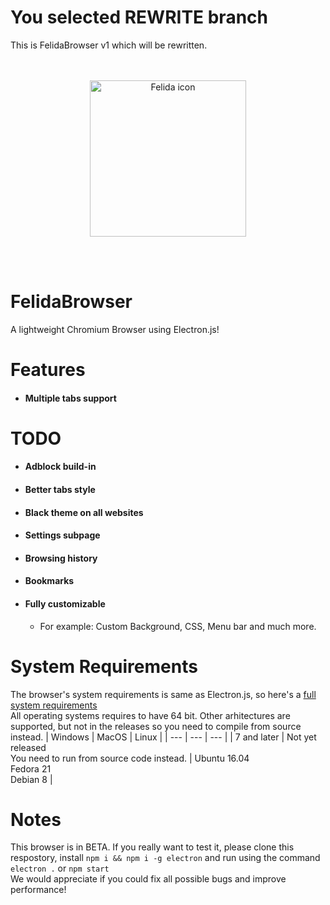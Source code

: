 
# You selected REWRITE branch
This is FelidaBrowser v1 which will be rewritten.<br><br><br>
<p align="center"><img width="250" height="250" src="https://raw.githubusercontent.com/raluvy95/FelidaBrowser/rewrite/assets/icon.png" alt="Felida icon"></p><br><br>

# FelidaBrowser 
A lightweight Chromium Browser using Electron.js!<br>

# Features
  - #### Multiple tabs support

# TODO
  - #### Adblock build-in
  - #### Better tabs style
  - #### Black theme on all websites
  - #### Settings subpage
  - #### Browsing history
  - #### Bookmarks
  - #### Fully customizable
    - For example: Custom Background, CSS, Menu bar and much more.

# System Requirements
The browser's system requirements is same as Electron.js, so here's a [full system requirements](https://stackoverflow.com/questions/36306450/what-is-minimum-system-requirements-to-run-electron-apps)<br>
All operating systems requires to have 64 bit. Other arhitectures are supported, but not in the releases so you need to compile from source instead.
| Windows | MacOS | Linux |
| --- | --- | --- |
| 7 and later | Not yet released<br>You need to run from source code instead. | Ubuntu 16.04<br>Fedora 21<br>Debian 8 |

# Notes
This browser is in BETA. If you really want to test it, please clone this respostory, install `npm i && npm i -g electron` and run using the command `electron .` or `npm start`<br>
We would appreciate if you could fix all possible bugs and improve performance!
